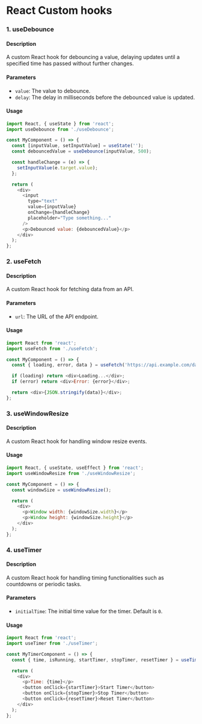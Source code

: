 # React Custom hooks

### 1. useDebounce

#### Description
A custom React hook for debouncing a value, delaying updates until a specified time has passed without further changes.

#### Parameters
- `value`: The value to debounce.
- `delay`: The delay in milliseconds before the debounced value is updated.

#### Usage
```javascript
import React, { useState } from 'react';
import useDebounce from './useDebounce';

const MyComponent = () => {
  const [inputValue, setInputValue] = useState('');
  const debouncedValue = useDebounce(inputValue, 500);

  const handleChange = (e) => {
    setInputValue(e.target.value);
  };

  return (
    <div>
      <input
        type="text"
        value={inputValue}
        onChange={handleChange}
        placeholder="Type something..."
      />
      <p>Debounced value: {debouncedValue}</p>
    </div>
  ); 
};
```

### 2. useFetch

#### Description
A custom React hook for fetching data from an API.

#### Parameters
- `url`: The URL of the API endpoint.

#### Usage
```javascript
import React from 'react';
import useFetch from './useFetch';

const MyComponent = () => {
  const { loading, error, data } = useFetch('https://api.example.com/data');

  if (loading) return <div>Loading...</div>;
  if (error) return <div>Error: {error}</div>;

  return <div>{JSON.stringify(data)}</div>;
};
```
### 3. useWindowResize

#### Description
A custom React hook for handling window resize events.

#### Usage
```javascript
import React, { useState, useEffect } from 'react';
import useWindowResize from './useWindowResize';

const MyComponent = () => {
  const windowSize = useWindowResize();

  return (
    <div>
      <p>Window width: {windowSize.width}</p>
      <p>Window height: {windowSize.height}</p>
    </div>
  );
};
```
### 4. useTimer

#### Description
A custom React hook for handling timing functionalities such as countdowns or periodic tasks.

#### Parameters
- `initialTime`: The initial time value for the timer. Default is `0`.

#### Usage
```javascript
import React from 'react';
import useTimer from './useTimer';

const MyTimerComponent = () => {
  const { time, isRunning, startTimer, stopTimer, resetTimer } = useTimer();

  return (
    <div>
      <p>Time: {time}</p>
      <button onClick={startTimer}>Start Timer</button>
      <button onClick={stopTimer}>Stop Timer</button>
      <button onClick={resetTimer}>Reset Timer</button>
    </div>
  );
};
```

